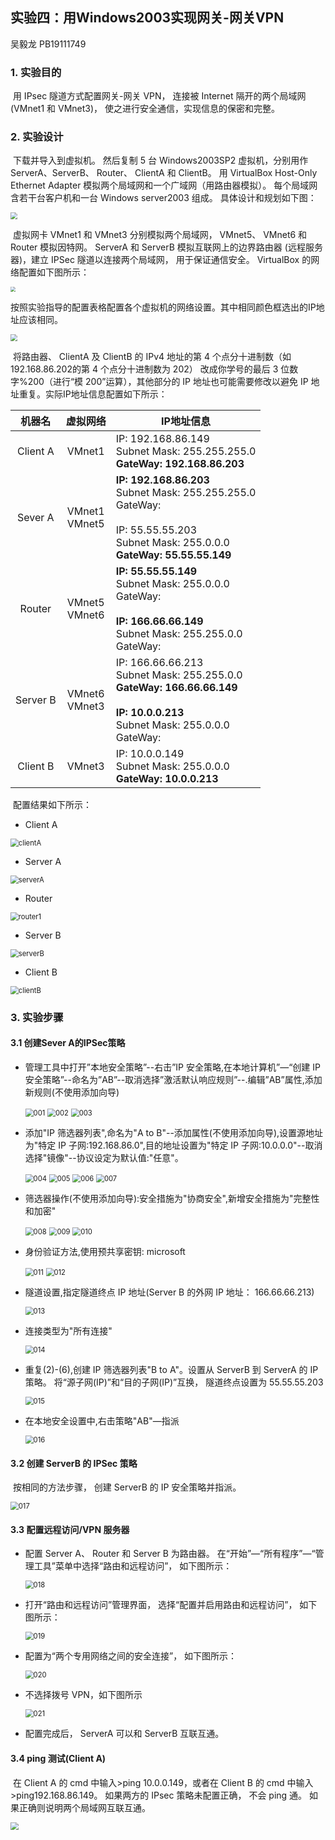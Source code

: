 ## 实验四：用Windows2003实现网关-网关VPN

吴毅龙 PB19111749



### 1. 实验目的

​		用 IPsec 隧道方式配置网关-网关 VPN， 连接被 Internet 隔开的两个局域网(VMnet1 和 VMnet3)， 使之进行安全通信，实现信息的保密和完整。



### 2. 实验设计

​		下载并导入到虚拟机。 然后复制 5 台 Windows2003SP2 虚拟机，分别用作 ServerA、ServerB、 Router、 ClientA 和 ClientB。 用 VirtualBox Host-Only Ethernet Adapter 模拟两个局域网和一个广域网（用路由器模拟）。 每个局域网含若干台客户机和一台 Windows server2003 组成。 具体设计和规划如下图：

<img src="/Users/elonwu/Documents/Study_Sources/2022spring/信息安全导论/Lab/Lab4/images/Snipaste_2022-05-07_14-43-48.png" style="zoom: 67%;" />

​		虚拟网卡 VMnet1 和 VMnet3 分别模拟两个局域网， VMnet5、 VMnet6 和 Router 模拟因特网。 ServerA 和 ServerB 模拟互联网上的边界路由器 (远程服务器)，建立 IPSec 隧道以连接两个局域网， 用于保证通信安全。 VirtualBox 的网络配置如下图所示：

<img src="/Users/elonwu/Documents/Study_Sources/2022spring/信息安全导论/Lab/Lab4/images/Snipaste_2022-05-07_14-45-19.png" style="zoom:50%;" />

​		按照实验指导的配置表格配置各个虚拟机的网络设置。其中相同颜色框选出的IP地址应该相同。

<img src="/Users/elonwu/Documents/Study_Sources/2022spring/信息安全导论/Lab/Lab4/images/Snipaste_2022-05-07_18-08-53.png" style="zoom:67%;" />

​		将路由器、 ClientA 及 ClientB 的 IPv4 地址的第 4 个点分十进制数（如 192.168.86.202的第 4 个点分十进制数为 202） 改成你学号的最后 3 位数字%200（进行“模 200”运算），其他部分的 IP 地址也可能需要修改以避免 IP 地址重复。实际IP地址信息配置如下所示：

|  机器名  |     虚拟网络     | IP地址信息                                                   |
| :------: | :--------------: | ------------------------------------------------------------ |
| Client A |      VMnet1      | IP: 192.168.86.149<br>Subnet Mask: 255.255.255.0<br>**GateWay: 192.168.86.203** |
| Sever A  | VMnet1<br>VMnet5 | **IP: 192.168.86.203**<br>Subnet Mask: 255.255.255.0<br>GateWay: <br><br>IP: 55.55.55.203<br>Subnet Mask: 255.0.0.0<br>**GateWay: 55.55.55.149** |
|  Router  | VMnet5<br>VMnet6 | **IP: 55.55.55.149**<br/>Subnet Mask: 255.0.0.0<br/>GateWay: <br/><br/>**IP: 166.66.66.149**<br/>Subnet Mask: 255.255.0.0<br/>GateWay: |
| Server B | VMnet6<br>VMnet3 | IP: 166.66.66.213<br/>Subnet Mask: 255.255.0.0<br/>**GateWay: 166.66.66.149**<br/><br/>**IP: 10.0.0.213**<br/>Subnet Mask: 255.0.0.0<br/>GateWay: |
| Client B |      VMnet3      | IP: 10.0.0.149<br/>Subnet Mask: 255.0.0.0<br/>**GateWay: 10.0.0.213** |

​		配置结果如下所示：

* Client A

<img src="/Users/elonwu/Documents/Study_Sources/2022spring/信息安全导论/Lab/Lab4/images/clientA.jpg" alt="clientA" style="zoom:80%;" />

* Server A

<img src="/Users/elonwu/Documents/Study_Sources/2022spring/信息安全导论/Lab/Lab4/images/serverA.jpg" alt="serverA" style="zoom:80%;" />

* Router

<img src="/Users/elonwu/Documents/Study_Sources/2022spring/信息安全导论/Lab/Lab4/images/router1.jpg" alt="router1" style="zoom:80%;" />

* Server B

<img src="/Users/elonwu/Documents/Study_Sources/2022spring/信息安全导论/Lab/Lab4/images/serverB.jpg" alt="serverB" style="zoom:80%;" />

* Client B

<img src="/Users/elonwu/Documents/Study_Sources/2022spring/信息安全导论/Lab/Lab4/images/clientB.jpg" alt="clientB" style="zoom:80%;" />



### 3. 实验步骤

#### 3.1 创建Sever A的IPSec策略

* 管理工具中打开”本地安全策略”--右击”IP 安全策略,在本地计算机”—“创建 IP 安全策略”--命名为”AB”--取消选择”激活默认响应规则”--.编辑”AB”属性,添加新规则(不使用添加向导)

  <img src="/Users/elonwu/Documents/Study_Sources/2022spring/信息安全导论/Lab/Lab4/images/001.jpg" alt="001" style="zoom:80%;" />

  <img src="/Users/elonwu/Documents/Study_Sources/2022spring/信息安全导论/Lab/Lab4/images/002.jpg" alt="002" style="zoom:80%;" />

  <img src="/Users/elonwu/Documents/Study_Sources/2022spring/信息安全导论/Lab/Lab4/images/003.jpg" alt="003" style="zoom:80%;" />

* 添加"IP 筛选器列表",命名为"A to B"--添加属性(不使用添加向导),设置源地址为"特定 IP 子网:192.168.86.0",目的地址设置为"特定 IP 子网:10.0.0.0"--取消选择"镜像"--协议设定为默认值:"任意"。

  <img src="/Users/elonwu/Documents/Study_Sources/2022spring/信息安全导论/Lab/Lab4/images/004.jpg" alt="004" style="zoom:80%;" />

  <img src="/Users/elonwu/Documents/Study_Sources/2022spring/信息安全导论/Lab/Lab4/images/005.jpg" alt="005" style="zoom:80%;" />

  <img src="/Users/elonwu/Documents/Study_Sources/2022spring/信息安全导论/Lab/Lab4/images/006.jpg" alt="006" style="zoom:80%;" />

  <img src="/Users/elonwu/Documents/Study_Sources/2022spring/信息安全导论/Lab/Lab4/images/007.jpg" alt="007" style="zoom:80%;" />

* 筛选器操作(不使用添加向导):安全措施为"协商安全",新增安全措施为"完整性和加密"

  <img src="/Users/elonwu/Documents/Study_Sources/2022spring/信息安全导论/Lab/Lab4/images/008.jpg" alt="008" style="zoom:80%;" />

  <img src="/Users/elonwu/Documents/Study_Sources/2022spring/信息安全导论/Lab/Lab4/images/009.jpg" alt="009" style="zoom:80%;" />

  <img src="/Users/elonwu/Documents/Study_Sources/2022spring/信息安全导论/Lab/Lab4/images/010.jpg" alt="010" style="zoom:80%;" />

* 身份验证方法,使用预共享密钥: microsoft

  <img src="/Users/elonwu/Documents/Study_Sources/2022spring/信息安全导论/Lab/Lab4/images/011.jpg" alt="011" style="zoom:80%;" />

  <img src="/Users/elonwu/Documents/Study_Sources/2022spring/信息安全导论/Lab/Lab4/images/012.jpg" alt="012" style="zoom:80%;" />

* 隧道设置,指定隧道终点 IP 地址(Server B 的外网 IP 地址： 166.66.66.213)

  <img src="/Users/elonwu/Documents/Study_Sources/2022spring/信息安全导论/Lab/Lab4/images/013.jpg" alt="013" style="zoom:80%;" />

* 连接类型为"所有连接"

  <img src="/Users/elonwu/Documents/Study_Sources/2022spring/信息安全导论/Lab/Lab4/images/014.jpg" alt="014" style="zoom:80%;" />

* 重复(2)-(6),创建 IP 筛选器列表"B to A"。设置从 ServerB 到 ServerA 的 IP 策略。 将“源子网(IP)”和“目的子网(IP)”互换， 隧道终点设置为 55.55.55.203

  <img src="/Users/elonwu/Documents/Study_Sources/2022spring/信息安全导论/Lab/Lab4/images/015.jpg" alt="015" style="zoom:80%;" />

* 在本地安全设置中,右击策略"AB"—指派

  <img src="/Users/elonwu/Documents/Study_Sources/2022spring/信息安全导论/Lab/Lab4/images/016.jpg" alt="016" style="zoom:80%;" />

#### 3.2 创建 ServerB 的 IPSec 策略

​		按相同的方法步骤， 创建 ServerB 的 IP 安全策略并指派。

<img src="/Users/elonwu/Documents/Study_Sources/2022spring/信息安全导论/Lab/Lab4/images/017.jpg" alt="017" style="zoom:80%;" />

#### 3.3 配置远程访问/VPN 服务器

* 配置 Server A、 Router 和 Server B 为路由器。 在“开始”—“所有程序”—“管理工具”菜单中选择“路由和远程访问”， 如下图所示：

  <img src="/Users/elonwu/Documents/Study_Sources/2022spring/信息安全导论/Lab/Lab4/images/018.jpg" alt="018" style="zoom:80%;" />

* 打开“路由和远程访问”管理界面， 选择“配置并启用路由和远程访问”， 如下图所示：

  <img src="/Users/elonwu/Documents/Study_Sources/2022spring/信息安全导论/Lab/Lab4/images/019.jpg" alt="019" style="zoom:80%;" />

* 配置为“两个专用网络之间的安全连接”， 如下图所示：

  <img src="/Users/elonwu/Documents/Study_Sources/2022spring/信息安全导论/Lab/Lab4/images/Snipaste_2022-05-07_19-06-00.jpg" alt="020" style="zoom:80%;" />

* 不选择拨号 VPN，如下图所示

  <img src="/Users/elonwu/Documents/Study_Sources/2022spring/信息安全导论/Lab/Lab4/images/021.jpg" alt="021" style="zoom:80%;" />

* 配置完成后， ServerA 可以和 ServerB 互联互通。

#### 3.4 ping 测试(Client A)

​		在 Client A 的 cmd 中输入>ping 10.0.0.149，或者在 Client B 的 cmd 中输入>ping192.168.86.149。 如果两方的 IPsec 策略未配置正确， 不会 ping 通。 如果正确则说明两个局域网互联互通。

<img src="/Users/elonwu/Documents/Study_Sources/2022spring/信息安全导论/Lab/Lab4/images/999.jpg" style="zoom:80%;" />
